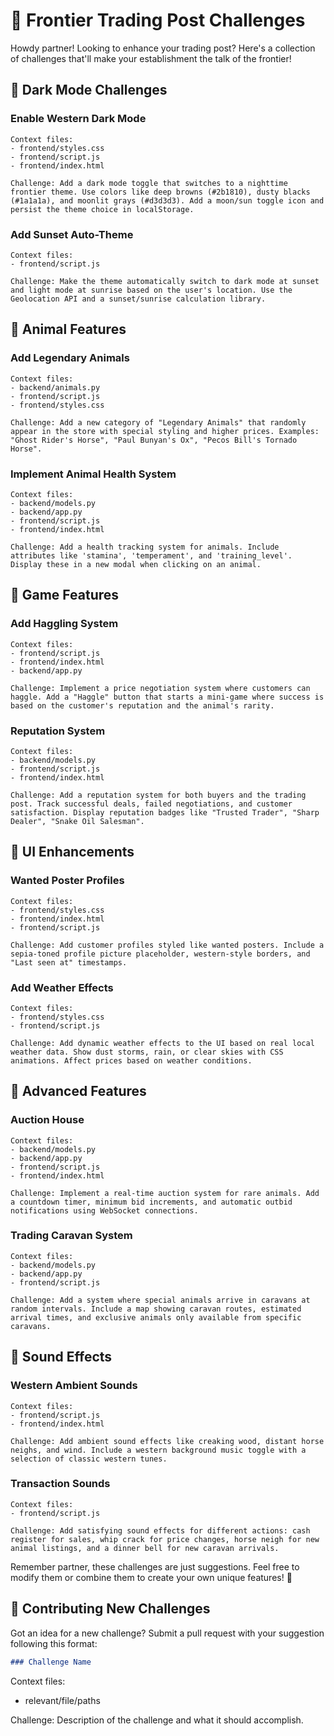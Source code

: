# 🤠 Frontier Trading Post Challenges

Howdy partner! Looking to enhance your trading post? Here's a collection of challenges that'll make your establishment the talk of the frontier!

## 🌙 Dark Mode Challenges

### Enable Western Dark Mode
```
Context files:
- frontend/styles.css
- frontend/script.js
- frontend/index.html

Challenge: Add a dark mode toggle that switches to a nighttime frontier theme. Use colors like deep browns (#2b1810), dusty blacks (#1a1a1a), and moonlit grays (#d3d3d3). Add a moon/sun toggle icon and persist the theme choice in localStorage.
```

### Add Sunset Auto-Theme
```
Context files:
- frontend/script.js

Challenge: Make the theme automatically switch to dark mode at sunset and light mode at sunrise based on the user's location. Use the Geolocation API and a sunset/sunrise calculation library.
```

## 🐎 Animal Features

### Add Legendary Animals
```
Context files:
- backend/animals.py
- frontend/script.js
- frontend/styles.css

Challenge: Add a new category of "Legendary Animals" that randomly appear in the store with special styling and higher prices. Examples: "Ghost Rider's Horse", "Paul Bunyan's Ox", "Pecos Bill's Tornado Horse".
```

### Implement Animal Health System
```
Context files:
- backend/models.py
- backend/app.py
- frontend/script.js
- frontend/index.html

Challenge: Add a health tracking system for animals. Include attributes like 'stamina', 'temperament', and 'training_level'. Display these in a new modal when clicking on an animal.
```

## 🎯 Game Features

### Add Haggling System
```
Context files:
- frontend/script.js
- frontend/index.html
- backend/app.py

Challenge: Implement a price negotiation system where customers can haggle. Add a "Haggle" button that starts a mini-game where success is based on the customer's reputation and the animal's rarity.
```

### Reputation System
```
Context files:
- backend/models.py
- frontend/script.js
- frontend/index.html

Challenge: Add a reputation system for both buyers and the trading post. Track successful deals, failed negotiations, and customer satisfaction. Display reputation badges like "Trusted Trader", "Sharp Dealer", "Snake Oil Salesman".
```

## 🎨 UI Enhancements

### Wanted Poster Profiles
```
Context files:
- frontend/styles.css
- frontend/index.html
- frontend/script.js

Challenge: Add customer profiles styled like wanted posters. Include a sepia-toned profile picture placeholder, western-style borders, and "Last seen at" timestamps.
```

### Add Weather Effects
```
Context files:
- frontend/styles.css
- frontend/script.js

Challenge: Add dynamic weather effects to the UI based on real local weather data. Show dust storms, rain, or clear skies with CSS animations. Affect prices based on weather conditions.
```

## 🔫 Advanced Features

### Auction House
```
Context files:
- backend/models.py
- backend/app.py
- frontend/script.js
- frontend/index.html

Challenge: Implement a real-time auction system for rare animals. Add a countdown timer, minimum bid increments, and automatic outbid notifications using WebSocket connections.
```

### Trading Caravan System
```
Context files:
- backend/models.py
- backend/app.py
- frontend/script.js

Challenge: Add a system where special animals arrive in caravans at random intervals. Include a map showing caravan routes, estimated arrival times, and exclusive animals only available from specific caravans.
```

## 🎵 Sound Effects

### Western Ambient Sounds
```
Context files:
- frontend/script.js
- frontend/index.html

Challenge: Add ambient sound effects like creaking wood, distant horse neighs, and wind. Include a western background music toggle with a selection of classic western tunes.
```

### Transaction Sounds
```
Context files:
- frontend/script.js

Challenge: Add satisfying sound effects for different actions: cash register for sales, whip crack for price changes, horse neigh for new animal listings, and a dinner bell for new caravan arrivals.
```

Remember partner, these challenges are just suggestions. Feel free to modify them or combine them to create your own unique features! 🌵

## 🤝 Contributing New Challenges

Got an idea for a new challenge? Submit a pull request with your suggestion following this format:

```markdown
### Challenge Name
```
Context files:
- relevant/file/paths

Challenge: Description of the challenge and what it should accomplish.
``` 